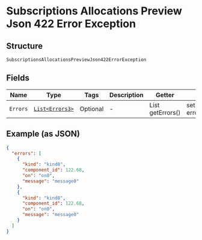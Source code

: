 
# Subscriptions Allocations Preview Json 422 Error Exception

## Structure

`SubscriptionsAllocationsPreviewJson422ErrorException`

## Fields

| Name | Type | Tags | Description | Getter | Setter |
|  --- | --- | --- | --- | --- | --- |
| `Errors` | [`List<Errors3>`](../../doc/models/errors-3.md) | Optional | - | List<Errors3> getErrors() | setErrors(List<Errors3> errors) |

## Example (as JSON)

```json
{
  "errors": [
    {
      "kind": "kind8",
      "component_id": 122.68,
      "on": "on0",
      "message": "message0"
    },
    {
      "kind": "kind8",
      "component_id": 122.68,
      "on": "on0",
      "message": "message0"
    }
  ]
}
```

